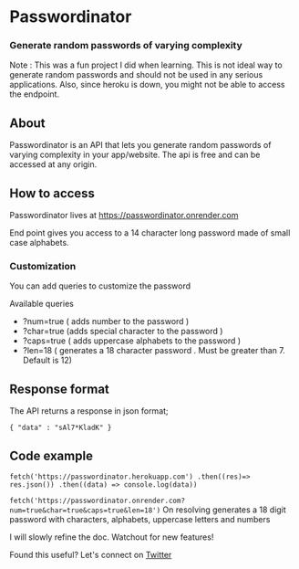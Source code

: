 # Passwordinator
### Generate random passwords of varying complexity

Note : This was a fun project I did when learning. This is not ideal way to generate random passwords and should not be used in any serious applications.
Also, since heroku is down, you might not be able to access the endpoint.

## About

Passwordinator is an API that lets you generate random passwords of varying complexity in your app/website. 
The api is free and can be accessed at any origin.

## How to access

Passwordinator lives at https://passwordinator.onrender.com

End point gives you access to a 14 character long password made of small case alphabets.

### Customization

You can add queries to customize the password

Available queries
- ?num=true ( adds number to the password )
- ?char=true (adds special character to the password )
- ?caps=true ( adds uppercase alphabets to the password )
- ?len=18 ( generates a 18 character password . Must be greater than 7. Default is 12)


## Response format

The API returns a response in json format;

`{ "data" : "sAl7*KladK" }`

## Code example

` fetch('https://passwordinator.herokuapp.com')
.then((res)=> res.json())
.then((data) => console.log(data))
`



`fetch('https://passwordinator.onrender.com?num=true&char=true&caps=true&len=18')`
On resolving generates a 18 digit password with characters, alphabets, uppercase letters and numbers

I will slowly refine the doc. Watchout for new features!


Found this useful? Let's connect on [Twitter](https://www.twitter.com/realfawazsullia)

